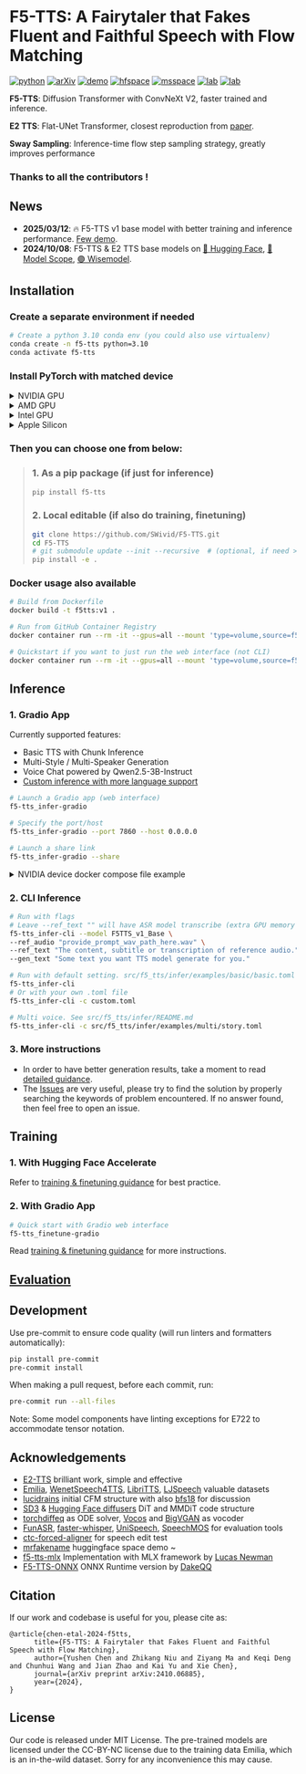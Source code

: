 # F5-TTS: A Fairytaler that Fakes Fluent and Faithful Speech with Flow Matching

[![python](https://img.shields.io/badge/Python-3.10-brightgreen)](https://github.com/SWivid/F5-TTS)
[![arXiv](https://img.shields.io/badge/arXiv-2410.06885-b31b1b.svg?logo=arXiv)](https://arxiv.org/abs/2410.06885)
[![demo](https://img.shields.io/badge/GitHub-Demo%20page-orange.svg)](https://swivid.github.io/F5-TTS/)
[![hfspace](https://img.shields.io/badge/🤗-Space%20demo-yellow)](https://huggingface.co/spaces/mrfakename/E2-F5-TTS)
[![msspace](https://img.shields.io/badge/🤖-Space%20demo-blue)](https://modelscope.cn/studios/modelscope/E2-F5-TTS)
[![lab](https://img.shields.io/badge/X--LANCE-Lab-grey?labelColor=lightgrey)](https://x-lance.sjtu.edu.cn/)
[![lab](https://img.shields.io/badge/Peng%20Cheng-Lab-grey?labelColor=lightgrey)](https://www.pcl.ac.cn)
<!-- <img src="https://github.com/user-attachments/assets/12d7749c-071a-427c-81bf-b87b91def670" alt="Watermark" style="width: 40px; height: auto"> -->

**F5-TTS**: Diffusion Transformer with ConvNeXt V2, faster trained and inference.

**E2 TTS**: Flat-UNet Transformer, closest reproduction from [paper](https://arxiv.org/abs/2406.18009).

**Sway Sampling**: Inference-time flow step sampling strategy, greatly improves performance

### Thanks to all the contributors !

## News
- **2025/03/12**: 🔥 F5-TTS v1 base model with better training and inference performance. [Few demo](https://swivid.github.io/F5-TTS_updates).
- **2024/10/08**: F5-TTS & E2 TTS base models on [🤗 Hugging Face](https://huggingface.co/SWivid/F5-TTS), [🤖 Model Scope](https://www.modelscope.cn/models/SWivid/F5-TTS_Emilia-ZH-EN), [🟣 Wisemodel](https://wisemodel.cn/models/SJTU_X-LANCE/F5-TTS_Emilia-ZH-EN).

## Installation

### Create a separate environment if needed

```bash
# Create a python 3.10 conda env (you could also use virtualenv)
conda create -n f5-tts python=3.10
conda activate f5-tts
```

### Install PyTorch with matched device

<details>
<summary>NVIDIA GPU</summary>

> ```bash
> # Install pytorch with your CUDA version, e.g.
> pip install torch==2.4.0+cu124 torchaudio==2.4.0+cu124 --extra-index-url https://download.pytorch.org/whl/cu124
> ```

</details>

<details>
<summary>AMD GPU</summary>

> ```bash
> # Install pytorch with your ROCm version (Linux only), e.g.
> pip install torch==2.5.1+rocm6.2 torchaudio==2.5.1+rocm6.2 --extra-index-url https://download.pytorch.org/whl/rocm6.2
> ```

</details>

<details>
<summary>Intel GPU</summary>

> ```bash
> # Install pytorch with your XPU version, e.g.
> # Intel® Deep Learning Essentials or Intel® oneAPI Base Toolkit must be installed
> pip install torch torchaudio --index-url https://download.pytorch.org/whl/test/xpu
> 
> # Intel GPU support is also available through IPEX (Intel® Extension for PyTorch)
> # IPEX does not require the Intel® Deep Learning Essentials or Intel® oneAPI Base Toolkit
> # See: https://pytorch-extension.intel.com/installation?request=platform
> ```

</details>

<details>
<summary>Apple Silicon</summary>

> ```bash
> # Install the stable pytorch, e.g.
> pip install torch torchaudio
> ```

</details>

### Then you can choose one from below:

> ### 1. As a pip package (if just for inference)
> 
> ```bash
> pip install f5-tts
> ```
> 
> ### 2. Local editable (if also do training, finetuning)
> 
> ```bash
> git clone https://github.com/SWivid/F5-TTS.git
> cd F5-TTS
> # git submodule update --init --recursive  # (optional, if need > bigvgan)
> pip install -e .
> ```

### Docker usage also available
```bash
# Build from Dockerfile
docker build -t f5tts:v1 .

# Run from GitHub Container Registry
docker container run --rm -it --gpus=all --mount 'type=volume,source=f5-tts,target=/root/.cache/huggingface/hub/' -p 7860:7860 ghcr.io/swivid/f5-tts:main

# Quickstart if you want to just run the web interface (not CLI)
docker container run --rm -it --gpus=all --mount 'type=volume,source=f5-tts,target=/root/.cache/huggingface/hub/' -p 7860:7860 ghcr.io/swivid/f5-tts:main f5-tts_infer-gradio --host 0.0.0.0
```


## Inference

### 1. Gradio App

Currently supported features:

- Basic TTS with Chunk Inference
- Multi-Style / Multi-Speaker Generation
- Voice Chat powered by Qwen2.5-3B-Instruct
- [Custom inference with more language support](src/f5_tts/infer/SHARED.md)

```bash
# Launch a Gradio app (web interface)
f5-tts_infer-gradio

# Specify the port/host
f5-tts_infer-gradio --port 7860 --host 0.0.0.0

# Launch a share link
f5-tts_infer-gradio --share
```

<details>
<summary>NVIDIA device docker compose file example</summary>

```yaml
services:
  f5-tts:
    image: ghcr.io/swivid/f5-tts:main
    ports:
      - "7860:7860"
    environment:
      GRADIO_SERVER_PORT: 7860
    entrypoint: ["f5-tts_infer-gradio", "--port", "7860", "--host", "0.0.0.0"]
    deploy:
      resources:
        reservations:
          devices:
            - driver: nvidia
              count: 1
              capabilities: [gpu]

volumes:
  f5-tts:
    driver: local
```

</details>

### 2. CLI Inference

```bash
# Run with flags
# Leave --ref_text "" will have ASR model transcribe (extra GPU memory usage)
f5-tts_infer-cli --model F5TTS_v1_Base \
--ref_audio "provide_prompt_wav_path_here.wav" \
--ref_text "The content, subtitle or transcription of reference audio." \
--gen_text "Some text you want TTS model generate for you."

# Run with default setting. src/f5_tts/infer/examples/basic/basic.toml
f5-tts_infer-cli
# Or with your own .toml file
f5-tts_infer-cli -c custom.toml

# Multi voice. See src/f5_tts/infer/README.md
f5-tts_infer-cli -c src/f5_tts/infer/examples/multi/story.toml
```

### 3. More instructions

- In order to have better generation results, take a moment to read [detailed guidance](src/f5_tts/infer).
- The [Issues](https://github.com/SWivid/F5-TTS/issues?q=is%3Aissue) are very useful, please try to find the solution by properly searching the keywords of problem encountered. If no answer found, then feel free to open an issue.


## Training

### 1. With Hugging Face Accelerate

Refer to [training & finetuning guidance](src/f5_tts/train) for best practice.

### 2. With Gradio App

```bash
# Quick start with Gradio web interface
f5-tts_finetune-gradio
```

Read [training & finetuning guidance](src/f5_tts/train) for more instructions.


## [Evaluation](src/f5_tts/eval)


## Development

Use pre-commit to ensure code quality (will run linters and formatters automatically):

```bash
pip install pre-commit
pre-commit install
```

When making a pull request, before each commit, run: 

```bash
pre-commit run --all-files
```

Note: Some model components have linting exceptions for E722 to accommodate tensor notation.


## Acknowledgements

- [E2-TTS](https://arxiv.org/abs/2406.18009) brilliant work, simple and effective
- [Emilia](https://arxiv.org/abs/2407.05361), [WenetSpeech4TTS](https://arxiv.org/abs/2406.05763), [LibriTTS](https://arxiv.org/abs/1904.02882), [LJSpeech](https://keithito.com/LJ-Speech-Dataset/) valuable datasets
- [lucidrains](https://github.com/lucidrains) initial CFM structure with also [bfs18](https://github.com/bfs18) for discussion
- [SD3](https://arxiv.org/abs/2403.03206) & [Hugging Face diffusers](https://github.com/huggingface/diffusers) DiT and MMDiT code structure
- [torchdiffeq](https://github.com/rtqichen/torchdiffeq) as ODE solver, [Vocos](https://huggingface.co/charactr/vocos-mel-24khz) and [BigVGAN](https://github.com/NVIDIA/BigVGAN) as vocoder
- [FunASR](https://github.com/modelscope/FunASR), [faster-whisper](https://github.com/SYSTRAN/faster-whisper), [UniSpeech](https://github.com/microsoft/UniSpeech), [SpeechMOS](https://github.com/tarepan/SpeechMOS) for evaluation tools
- [ctc-forced-aligner](https://github.com/MahmoudAshraf97/ctc-forced-aligner) for speech edit test
- [mrfakename](https://x.com/realmrfakename) huggingface space demo ~
- [f5-tts-mlx](https://github.com/lucasnewman/f5-tts-mlx/tree/main) Implementation with MLX framework by [Lucas Newman](https://github.com/lucasnewman)
- [F5-TTS-ONNX](https://github.com/DakeQQ/F5-TTS-ONNX) ONNX Runtime version by [DakeQQ](https://github.com/DakeQQ)

## Citation
If our work and codebase is useful for you, please cite as:
```
@article{chen-etal-2024-f5tts,
      title={F5-TTS: A Fairytaler that Fakes Fluent and Faithful Speech with Flow Matching}, 
      author={Yushen Chen and Zhikang Niu and Ziyang Ma and Keqi Deng and Chunhui Wang and Jian Zhao and Kai Yu and Xie Chen},
      journal={arXiv preprint arXiv:2410.06885},
      year={2024},
}
```
## License

Our code is released under MIT License. The pre-trained models are licensed under the CC-BY-NC license due to the training data Emilia, which is an in-the-wild dataset. Sorry for any inconvenience this may cause.

